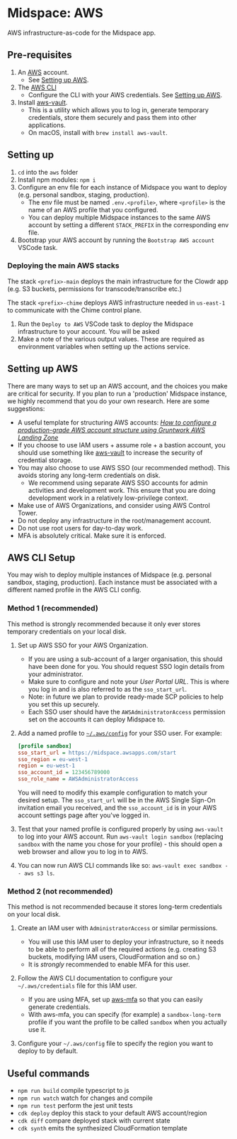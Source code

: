 # Midspace: AWS

AWS infrastructure-as-code for the Midspace app.

## Pre-requisites

1. An [AWS](https://aws.amazon.com/) account.
   - See [Setting up AWS](#setting-up-aws).
1. The [AWS CLI](https://aws.amazon.com/cli/)
   - Configure the CLI with your AWS credentials. See [Setting up AWS](#aws-cli-setup).
1. Install [aws-vault](https://github.com/99designs/aws-vault).
   - This is a utility which allows you to log in, generate temporary credentials, store them securely and pass them into other applications.
   - On macOS, install with `brew install aws-vault`.

## Setting up

1. `cd` into the `aws` folder
1. Install npm modules: `npm i`
1. Configure an env file for each instance of Midspace you want to deploy (e.g. personal sandbox, staging, production).
   - The env file must be named `.env.<profile>`, where `<profile>` is the name of an AWS profile that you configured.
   - You can deploy multiple Midspace instances to the same AWS account by setting a different `STACK_PREFIX` in the corresponding env file.
1. Bootstrap your AWS account by running the `Bootstrap AWS account` VSCode task.

### Deploying the main AWS stacks

The stack `<prefix>-main` deploys the main infrastructure for the Clowdr app (e.g. S3 buckets, permissions for transcode/transcribe etc.)

The stack `<prefix>-chime` deploys AWS infrastructure needed in `us-east-1` to communicate with the Chime control plane.

1. Run the `Deploy to AWS` VSCode task to deploy the Midspace infrastructure to your account. You will be asked
1. Make a note of the various output values. These are required as environment variables when setting up the actions service.

## Setting up AWS

There are many ways to set up an AWS account, and the choices you make are critical for security. If you plan to run a 'production' Midspace instance, we highly recommend that you do your own research. Here are some suggestions:

- A useful template for structuring AWS accounts: _[How to configure a production-grade AWS account structure using Gruntwork AWS Landing Zone](https://gruntwork.io/guides/foundations/how-to-configure-production-grade-aws-account-structure/#what-is-an-aws-account-structure)_
- If you choose to use IAM users + assume role + a bastion account, you should use something like [aws-vault](https://github.com/99designs/aws-vault) to increase the security of credential storage.
- You may also choose to use AWS SSO (our recommended method). This avoids storing any long-term credentials on disk.
  - We recommend using separate AWS SSO accounts for admin activities and development work. This ensure that you are doing development work in a relatively low-privilege context.
- Make use of AWS Organizations, and consider using AWS Control Tower.
- Do not deploy any infrastructure in the root/management account.
- Do not use root users for day-to-day work.
- MFA is absolutely critical. Make sure it is enforced.

## AWS CLI Setup

You may wish to deploy multiple instances of Midspace (e.g. personal sandbox, staging, production). Each instance must be associated with a different named profile in the AWS CLI config.

### Method 1 (recommended)

This method is strongly recommended because it only ever stores temporary credentials on your local disk.

1. Set up AWS SSO for your AWS Organization.

   - If you are using a sub-account of a larger organisation, this should have been done for you. You should request SSO login details from your administrator.
   - Make sure to configure and note your _User Portal URL_. This is where you log in and is also referred to as the `sso_start_url`.
   - Note: in future we plan to provide ready-made SCP policies to help you set this up securely.
   - Each SSO user should have the `AWSAdministratorAccess` permission set on the accounts it can deploy Midspace to.

1. Add a named profile to [`~/.aws/config`](https://docs.aws.amazon.com/cli/latest/userguide/cli-configure-files.html) for your SSO user. For example:

   ```ini
   [profile sandbox]
   sso_start_url = https://midspace.awsapps.com/start
   sso_region = eu-west-1
   region = eu-west-1
   sso_account_id = 123456789000
   sso_role_name = AWSAdministratorAccess
   ```

   You will need to modify this example configuration to match your desired setup. The `sso_start_url` will be in the AWS Single Sign-On invitation email you received, and the `sso_account_id` is in your AWS account settings page after you've logged in.

1. Test that your named profile is configured properly by using `aws-vault` to log into your AWS account. Run `aws-vault login sandbox` (replacing `sandbox` with the name you chose for your profile) - this should open a web browser and allow you to log in to AWS.
1. You can now run AWS CLI commands like so: `aws-vault exec sandbox -- aws s3 ls`.

### Method 2 (not recommended)

This method is not recommended because it stores long-term credentials on your local disk.

1. Create an IAM user with `AdministratorAccess` or similar permissions.

   - You will use this IAM user to deploy your infrastructure, so it needs to be able to perform all of the required actions (e.g. creating S3 buckets, modifying IAM users, CloudFormation and so on.)
   - It is _strongly_ recommended to enable MFA for this user.

1. Follow the AWS CLI documentation to configure your `~/.aws/credentials` file for this IAM user.

   - If you are using MFA, set up
     [aws-mfa](https://github.com/broamski/aws-mfa) so that you can easily
     generate credentials.
   - With aws-mfa, you can specify (for example) a `sandbox-long-term` profile if you want the profile to be called `sandbox` when you actually use it.

1. Configure your `~/.aws/config` file to specify the region you want to
   deploy to by default.

## Useful commands

- `npm run build` compile typescript to js
- `npm run watch` watch for changes and compile
- `npm run test` perform the jest unit tests
- `cdk deploy` deploy this stack to your default AWS account/region
- `cdk diff` compare deployed stack with current state
- `cdk synth` emits the synthesized CloudFormation template
